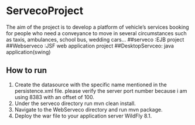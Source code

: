 # ServecoProject
The aim of the project is to develop a platform of vehicle’s services booking for people who need a conveyance to move in several circumstances such as taxis, ambulances, school bus, wedding cars...
##serveco :EJB project
##Webserveco :JSF web application project
##DesktopServceo: java application(swing)

## How to run 
1. Create the datasource with the specific name mentioned in the persistence.xml file. please verify the server port number because i am using 8383 with an offset of 100.
2. Under the serveco directory run mvn clean install.
3. Navigate to the WebServeco directory and run mvn package. 
4. Deploy the war file to your application server WildFly 8.1.
